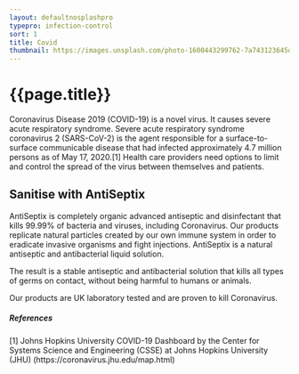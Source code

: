```yaml
---
layout: defaultnosplashpro
typepro: infection-control
sort: 1
title: Covid
thumbnail: https://images.unsplash.com/photo-1600443299762-7a743123645d?ixlib=rb-1.2.1&ixid=MnwxMjA3fDB8MHxwaG90by1wYWdlfHx8fGVufDB8fHx8&auto=format&fit=crop&w=1280&q=80
---
```


# {{page.title}}

Coronavirus Disease 2019 (COVID-19) is a novel virus. It causes severe acute respiratory syndrome. Severe acute respiratory syndrome coronavirus 2 (SARS-CoV-2) is the agent responsible for a surface-to-surface communicable disease that had infected approximately 4.7 million persons as of May 17, 2020.[1] Health care providers need options to limit and control the spread of the virus between themselves and patients.

## Sanitise with AntiSeptix

AntiSeptix is completely organic advanced antiseptic and disinfectant that kills 99.99% of bacteria and viruses, including Coronavirus. Our products replicate natural particles created by our own immune system in order to eradicate invasive organisms and fight injections. AntiSeptix is a natural antiseptic and antibacterial liquid solution.

The result is a stable antiseptic and antibacterial solution that kills all types of germs on contact, without being harmful to humans or animals.

Our products are UK laboratory tested and are proven to kill Coronavirus.

##### References

<p class="fs-7">[1] Johns Hopkins University COVID-19 Dashboard by the Center for Systems Science and Engineering (CSSE) at Johns Hopkins University (JHU) (https://coronavirus.jhu.edu/map.html)<p>